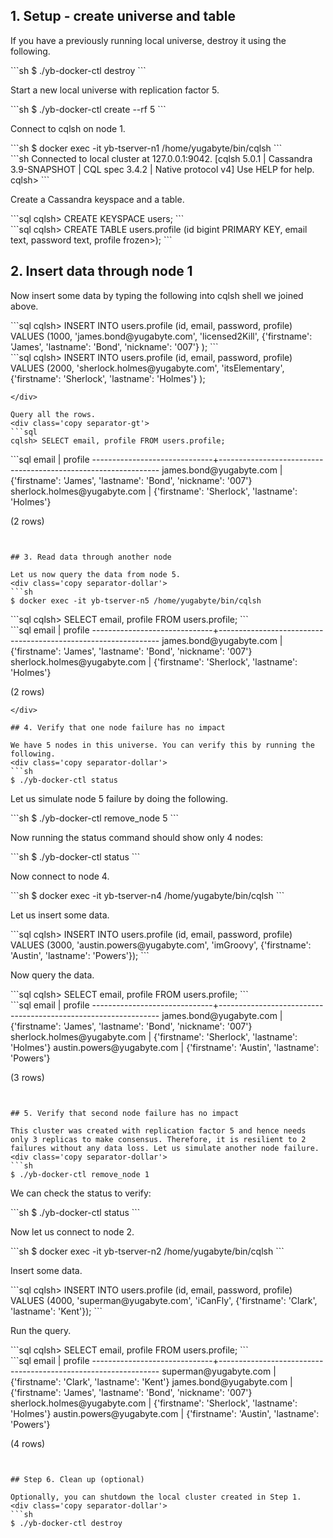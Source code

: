 ## 1. Setup - create universe and table

If you have a previously running local universe, destroy it using the following.
<div class='copy separator-dollar'>
```sh
$ ./yb-docker-ctl destroy
```
</div>

Start a new local universe with replication factor 5.
<div class='copy separator-dollar'>
```sh
$ ./yb-docker-ctl create --rf 5 
```
</div>

Connect to cqlsh on node 1.
<div class='copy separator-dollar'>
```sh
$ docker exec -it yb-tserver-n1 /home/yugabyte/bin/cqlsh
```
</div>
```sh
Connected to local cluster at 127.0.0.1:9042.
[cqlsh 5.0.1 | Cassandra 3.9-SNAPSHOT | CQL spec 3.4.2 | Native protocol v4]
Use HELP for help.
cqlsh>
```

Create a Cassandra keyspace and a table.
<div class='copy separator-gt'>
```sql
cqlsh> CREATE KEYSPACE users;
```
</div>
<div class='copy separator-gt'>
```sql
cqlsh> CREATE TABLE users.profile (id bigint PRIMARY KEY,
	                               email text,
	                               password text,
	                               profile frozen<map<text, text>>);
```
</div>


## 2. Insert data through node 1

Now insert some data by typing the following into cqlsh shell we joined above.
<div class='copy separator-gt'>
```sql
cqlsh> INSERT INTO users.profile (id, email, password, profile) VALUES
  (1000, 'james.bond@yugabyte.com', 'licensed2Kill',
   {'firstname': 'James', 'lastname': 'Bond', 'nickname': '007'}
  );
```
</div>
<div class='copy separator-gt'>
```sql
cqlsh> INSERT INTO users.profile (id, email, password, profile) VALUES
  (2000, 'sherlock.holmes@yugabyte.com', 'itsElementary',
   {'firstname': 'Sherlock', 'lastname': 'Holmes'}
  );

```
</div>

Query all the rows.
<div class='copy separator-gt'>
```sql
cqlsh> SELECT email, profile FROM users.profile;
```
</div>
```sql
 email                        | profile
------------------------------+---------------------------------------------------------------
      james.bond@yugabyte.com | {'firstname': 'James', 'lastname': 'Bond', 'nickname': '007'}
 sherlock.holmes@yugabyte.com |               {'firstname': 'Sherlock', 'lastname': 'Holmes'}

(2 rows)
```


## 3. Read data through another node

Let us now query the data from node 5.
<div class='copy separator-dollar'>
```sh
$ docker exec -it yb-tserver-n5 /home/yugabyte/bin/cqlsh
```
</div>
<div class='copy separator-gt'>
```sql
cqlsh> SELECT email, profile FROM users.profile;
```
</div>
<div class='copy separator-gt'>
```sql
 email                        | profile
------------------------------+---------------------------------------------------------------
      james.bond@yugabyte.com | {'firstname': 'James', 'lastname': 'Bond', 'nickname': '007'}
 sherlock.holmes@yugabyte.com |               {'firstname': 'Sherlock', 'lastname': 'Holmes'}

(2 rows)
```
</div>

## 4. Verify that one node failure has no impact

We have 5 nodes in this universe. You can verify this by running the following.
<div class='copy separator-dollar'>
```sh
$ ./yb-docker-ctl status
```
</div>

Let us simulate node 5 failure by doing the following.
<div class='copy separator-dollar'>
```sh
$ ./yb-docker-ctl remove_node 5
```
</div>

Now running the status command should show only 4 nodes:
<div class='copy separator-dollar'>
```sh
$ ./yb-docker-ctl status
```
</div>

Now connect to node 4.
<div class='copy separator-dollar'>
```sh
$ docker exec -it yb-tserver-n4 /home/yugabyte/bin/cqlsh
```
</div>

Let us insert some data.
<div class='copy separator-gt'>
```sql
cqlsh> INSERT INTO users.profile (id, email, password, profile) VALUES 
  (3000, 'austin.powers@yugabyte.com', 'imGroovy',
   {'firstname': 'Austin', 'lastname': 'Powers'});
```
</div>

Now query the data.
<div class='copy separator-gt'>
```sql
cqlsh> SELECT email, profile FROM users.profile;
```
</div>
```sql
 email                        | profile
------------------------------+---------------------------------------------------------------
      james.bond@yugabyte.com | {'firstname': 'James', 'lastname': 'Bond', 'nickname': '007'}
 sherlock.holmes@yugabyte.com |               {'firstname': 'Sherlock', 'lastname': 'Holmes'}
   austin.powers@yugabyte.com |                 {'firstname': 'Austin', 'lastname': 'Powers'}

(3 rows)
```


## 5. Verify that second node failure has no impact

This cluster was created with replication factor 5 and hence needs only 3 replicas to make consensus. Therefore, it is resilient to 2 failures without any data loss. Let us simulate another node failure.
<div class='copy separator-dollar'>
```sh
$ ./yb-docker-ctl remove_node 1
```
</div>

We can check the status to verify:
<div class='copy separator-dollar'>
```sh
$ ./yb-docker-ctl status
```
</div>

Now let us connect to node 2.
<div class='copy separator-dollar'>
```sh
$ docker exec -it yb-tserver-n2 /home/yugabyte/bin/cqlsh
```
</div>

Insert some data.
<div class='copy separator-gt'>
```sql
cqlsh> INSERT INTO users.profile (id, email, password, profile) VALUES
  (4000, 'superman@yugabyte.com', 'iCanFly',
   {'firstname': 'Clark', 'lastname': 'Kent'});
```
</div>

Run the query.
<div class='copy separator-gt'>
```sql
cqlsh> SELECT email, profile FROM users.profile;
```
</div>
```sql
 email                        | profile
------------------------------+---------------------------------------------------------------
        superman@yugabyte.com |                    {'firstname': 'Clark', 'lastname': 'Kent'}
      james.bond@yugabyte.com | {'firstname': 'James', 'lastname': 'Bond', 'nickname': '007'}
 sherlock.holmes@yugabyte.com |               {'firstname': 'Sherlock', 'lastname': 'Holmes'}
   austin.powers@yugabyte.com |                 {'firstname': 'Austin', 'lastname': 'Powers'}

(4 rows)
```


## Step 6. Clean up (optional)

Optionally, you can shutdown the local cluster created in Step 1.
<div class='copy separator-dollar'>
```sh
$ ./yb-docker-ctl destroy
```
</div>
